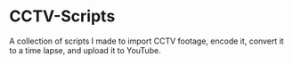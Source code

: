 # CCTV-Scripts
A collection of scripts I made to import CCTV footage, encode it, convert it to a time lapse, and upload it to YouTube.
